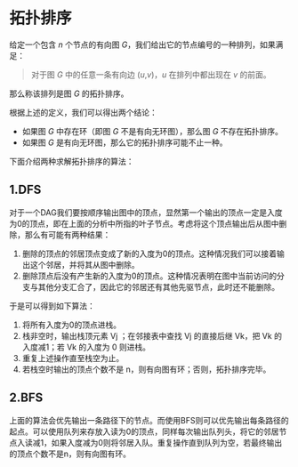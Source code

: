 # 拓扑排序

给定一个包含 *n* 个节点的有向图 *G*，我们给出它的节点编号的一种排列，如果满足：

> 对于图 *G* 中的任意一条有向边 (*u*,*v*)，*u* 在排列中都出现在 *v* 的前面。

那么称该排列是图 *G* 的拓扑排序。

根据上述的定义，我们可以得出两个结论：

+ 如果图 *G* 中存在环（即图 *G* 不是有向无环图），那么图 *G* 不存在拓扑排序。
+ 如果图 *G* 是有向无环图，那么它的拓扑排序可能不止一种。

下面介绍两种求解拓扑排序的算法：

## 1.DFS

对于一个DAG我们要按顺序输出图中的顶点，显然第一个输出的顶点一定是入度为0的顶点，即在上面的分析中所指的叶子节点。考虑将这个顶点输出后从图中删除，那么有可能有两种结果：

1. 删除的顶点的邻居顶点变成了新的入度为0的顶点。这种情况我们可以接着输出这个邻居，并将其从图中删除。
2. 删除顶点后没有产生新的入度为0的顶点。这种情况表明在图中当前访问的分支与其他分支汇合了，因此它的邻居还有其他先驱节点，此时还不能删除。

于是可以得到如下算法：

1. 将所有入度为0的顶点进栈。
2. 栈非空时，输出栈顶元素 Vj ；在邻接表中查找 Vj 的直接后继 Vk，把 Vk 的入度减1；若 Vk 的入度为 0 则进栈。
3. 重复上述操作直至栈空为止。
4. 若栈空时输出的顶点个数不是 n，则有向图有环；否则，拓扑排序完毕。



## 2.BFS

上面的算法会优先输出一条路径下的节点。而使用BFS则可以优先输出每条路径的起点。可以使用队列来存放入读为0的顶点，同样每次输出队列头，将它的邻居节点入读减1，如果入度减为0则将邻居入队。重复操作直到队列为空，若最终输出的顶点个数不是n，则有向图有环。







































